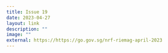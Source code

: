 ```yaml
---
title: Issue 19
date: 2023-04-27
layout: link
description: ""
image: ""
external: https://https://go.gov.sg/nrf-riemag-april-2023
---
```

